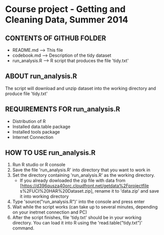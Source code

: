 Course project - Getting and Cleaning Data, Summer 2014
=======================================================

CONTENTS OF GITHUB FOLDER
--------------------------
  * README.md 	--> This file
  * codebook.md 	--> Description of the tidy dataset
  * run_analysis.R 	--> R script that produces the file 'tidy.txt'


ABOUT run_analysis.R
---------------------
 The script will download and unzip dataset into the working directory and produce file 'tidy.txt'


REQUIREMENTS FOR run_analysis.R
--------------------------------
 * Distribution of R
 * Installed data.table package
 * Installed tools package
 * Internet Connection	


HOW TO USE run_analysis.R
-------------------------------
 1. Run R studio or R console
 2. Save the file 'run_analysis.R' into directory that you want to work in
 3. Set the directory containing 'run_analysis.R' as the working directory.
    * If you already dowloaded the zip file with data from [https://d396qusza40orc.cloudfront.net/getdata%2Fprojectfile   s%2FUCI%20HAR%20Dataset.zip], rename it to 'data.zip' and save it into working directory
 4. Type 'source("run_analysis.R")' into the console and press enter
 5. Wait while the script works (can take up to several minutes, depending on your inetrnet connection and PC)
 5. After the script finishes, file 'tidy.txt' should be in your working directory. You can load it
    into R using the 'read.table("tidy.txt")' command.